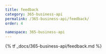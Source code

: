 ```yaml
---
title: feedback
category: 365-business-api
permalink: /365-business-api/feedback/
order: 4

namespace: 365-business-api
---
```


{% tf _docs/365-business-api/feedback.md %}